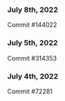 ### July 8th, 2022

Commit #144022

### July 5th, 2022

Commit #314353


### July 4th, 2022

Commit #72281
